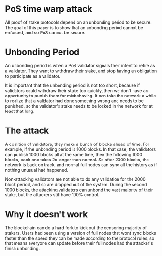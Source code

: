 PoS time warp attack
=============

All proof of stake protocols depend on an unbonding period to be secure.
The goal of this paper is to show that an unbonding period cannot be enforced, and so PoS cannot be secure.

Unbonding Period
============

An unbonding period is when a PoS validator signals their intent to retire as a validator. They want to withdraw their stake, and stop having an obligation to participate as a validator.

It is important that the unbonding period is not too short, because if validators could withdraw their stake too quickly, then we don't have an opportunity to punish them for misbehaving. It can take the network a while to realize that a validator had done something wrong and needs to be punished, so the validator's stake needs to be locked in the network for at least that long.

The attack
=============

A coalition of validators, they make a bunch of blocks ahead of time.
For example, if the unbonding period is 1000 blocks.
In that case, the validators can publish 1000 blocks all at the same time, then the following 1000 blocks, each one takes 2x longer than normal.
So after 2000 blocks, the network is back on track, and normal full nodes can sync all the history as if nothing unusual had happened.

Non-attacking validators are not able to do any validation for the 2000 block period, and so are dropped out of the system.
During the second 1000 blocks, the attacking validators can unbond the vast majority of their stake, but the attackers still have 100% control.


Why it doesn't work
================

The blockchain can do a hard fork to kick out the censoring majority of stakers.
Users had been using a version of full nodes that wont sync blocks faster than the speed they can be made according to the protocol rules, so that means everyone can update before their full nodes had the attacker's finish unbonding.
